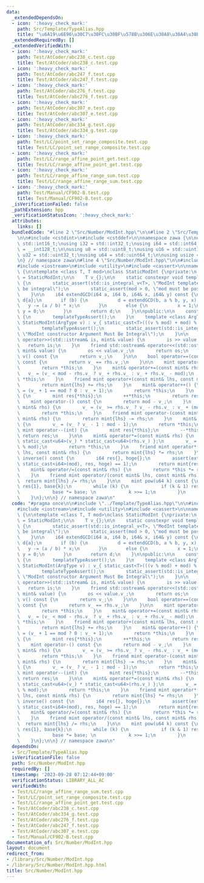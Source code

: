 ```yaml
---
data:
  _extendedDependsOn:
  - icon: ':heavy_check_mark:'
    path: Src/Template/TypeAlias.hpp
    title: "\u6A19\u6E96\u30C7\u30FC\u30BF\u578B\u306E\u30A8\u30A4\u30EA\u30A2\u30B9"
  _extendedRequiredBy: []
  _extendedVerifiedWith:
  - icon: ':heavy_check_mark:'
    path: Test/AtCoder/abc238_c.test.cpp
    title: Test/AtCoder/abc238_c.test.cpp
  - icon: ':heavy_check_mark:'
    path: Test/AtCoder/abc247_f.test.cpp
    title: Test/AtCoder/abc247_f.test.cpp
  - icon: ':heavy_check_mark:'
    path: Test/AtCoder/abc276_f.test.cpp
    title: Test/AtCoder/abc276_f.test.cpp
  - icon: ':heavy_check_mark:'
    path: Test/AtCoder/abc307_e.test.cpp
    title: Test/AtCoder/abc307_e.test.cpp
  - icon: ':heavy_check_mark:'
    path: Test/AtCoder/abc334_g.test.cpp
    title: Test/AtCoder/abc334_g.test.cpp
  - icon: ':heavy_check_mark:'
    path: Test/LC/point_set_range_composite.test.cpp
    title: Test/LC/point_set_range_composite.test.cpp
  - icon: ':heavy_check_mark:'
    path: Test/LC/range_affine_point_get.test.cpp
    title: Test/LC/range_affine_point_get.test.cpp
  - icon: ':heavy_check_mark:'
    path: Test/LC/range_affine_range_sum.test.cpp
    title: Test/LC/range_affine_range_sum.test.cpp
  - icon: ':heavy_check_mark:'
    path: Test/Manual/CF902-B.test.cpp
    title: Test/Manual/CF902-B.test.cpp
  _isVerificationFailed: false
  _pathExtension: hpp
  _verificationStatusIcon: ':heavy_check_mark:'
  attributes:
    links: []
  bundledCode: "#line 2 \"Src/Number/ModInt.hpp\"\n\n#line 2 \"Src/Template/TypeAlias.hpp\"\
    \n\n#include <cstdint>\n#include <cstddef>\n\nnamespace zawa {\n\nusing i16 =\
    \ std::int16_t;\nusing i32 = std::int32_t;\nusing i64 = std::int64_t;\nusing i128\
    \ = __int128_t;\n\nusing u8 = std::uint8_t;\nusing u16 = std::uint16_t;\nusing\
    \ u32 = std::uint32_t;\nusing u64 = std::uint64_t;\n\nusing usize = std::size_t;\n\
    \n} // namespace zawa\n#line 4 \"Src/Number/ModInt.hpp\"\n\n#include <type_traits>\n\
    #include <iostream>\n#include <utility>\n#include <cassert>\n\nnamespace zawa\
    \ {\n\ntemplate <class T, T mod>\nclass StaticModInt {\nprivate:\n    using mint\
    \ = StaticModInt;\n\n    T v_{};\n\n    static constexpr void templateTypeAssert()\
    \ {\n        static_assert(std::is_integral_v<T>, \"ModInt template argument must\
    \ be integral\");\n        static_assert(mod > 0, \"mod must be positive\");\n\
    \    }\n\n    i64 extendGCD(i64 a, i64 b, i64& x, i64& y) const {\n       i64\
    \ d{a};\n       if (b) {\n           d = extendGCD(b, a % b, y, x);\n        \
    \   y -= (a / b) * x;\n       }\n       else {\n           x = 1;\n          \
    \ y = 0;\n       }\n       return d;\n    }\n\npublic:\n\n    constexpr StaticModInt()\
    \ {\n        templateTypeAssert();\n    }\n    template <class ArgType>\n    constexpr\
    \ StaticModInt(ArgType v) : v_{ static_cast<T>(((v % mod) + mod) % mod) } {\n\
    \        templateTypeAssert();\n        static_assert(std::is_integral_v<ArgType>,\
    \ \"ModInt constructor Argument Must Be Integral\");\n    }\n\n    friend std::istream&\
    \ operator>>(std::istream& is, mint& value) {\n        is >> value.v_;\n     \
    \   return is;\n    }\n    friend std::ostream& operator<<(std::ostream& os, const\
    \ mint& value) {\n        os << value.v_;\n        return os;\n    }\n\n    T\
    \ v() const {\n        return v_;\n    }\n\n    bool operator==(const mint& rhs)\
    \ const {\n        return v_ == rhs.v_;\n    }\n\n    mint operator+() const {\n\
    \        return *this;\n    }\n    mint& operator+=(const mint& rhs) {\n     \
    \   v_ = (v_ < mod - rhs.v_ ? v_ + rhs.v_ : v_ + rhs.v_ - mod);\n        return\
    \ *this;\n    }\n    friend mint operator+(const mint& lhs, const mint& rhs) {\n\
    \        return mint{lhs} += rhs;\n    }\n    mint& operator++() {\n        v_\
    \ = (v_ + 1 == mod ? 0 : v_ + 1);\n        return *this;\n    }\n    mint operator++(int)\
    \ {\n        mint res{*this};\n        ++*this;\n        return res;\n    }\n\n\
    \    mint operator-() const {\n        return mod - v_;\n    }\n    mint& operator-=(const\
    \ mint& rhs) {\n        v_ = (v_ >= rhs.v_ ? v_ - rhs.v_ : v_ + (mod - rhs.v_));\n\
    \        return *this;\n    }\n    friend mint operator-(const mint& lhs, const\
    \ mint& rhs) {\n        return mint{lhs} -= rhs;\n    }\n    mint& operator--()\
    \ {\n        v_ = (v_ ? v_ - 1 : mod - 1);\n        return *this;\n    }\n   \
    \ mint operator--(int) {\n        mint res{*this};\n        --*this;\n       \
    \ return res;\n    }\n\n    mint& operator*=(const mint& rhs) {\n        u64 mult{\
    \ static_cast<u64>(v_) * static_cast<u64>(rhs.v_) };\n        v_ = static_cast<T>(mult\
    \ % mod);\n        return *this;\n    }\n    friend mint operator*(const mint&\
    \ lhs, const mint& rhs) {\n        return mint{lhs} *= rhs;\n    }\n\n    mint\
    \ inverse() const {\n        i64 res{}, hoge{};\n        assert(extendGCD(static_cast<i64>(v_),\
    \ static_cast<i64>(mod), res, hoge) == 1);\n        return mint{res};\n    }\n\
    \    mint& operator/=(const mint& rhs) {\n        return *this *= rhs.inverse();\n\
    \    }\n    friend mint operator/(const mint& lhs, const mint& rhs) {\n      \
    \  return mint{lhs} /= rhs;\n    }\n\n    mint pow(u64 k) const {\n        mint\
    \ res{1}, base{k};\n        while (k) {\n            if (k & 1) res *= base;\n\
    \            base *= base; \n            k >>= 1;\n        }\n        return res;\n\
    \    }\n};\n\n} // namespace zawa\n"
  code: "#pragma once\n\n#include \"../Template/TypeAlias.hpp\"\n\n#include <type_traits>\n\
    #include <iostream>\n#include <utility>\n#include <cassert>\n\nnamespace zawa\
    \ {\n\ntemplate <class T, T mod>\nclass StaticModInt {\nprivate:\n    using mint\
    \ = StaticModInt;\n\n    T v_{};\n\n    static constexpr void templateTypeAssert()\
    \ {\n        static_assert(std::is_integral_v<T>, \"ModInt template argument must\
    \ be integral\");\n        static_assert(mod > 0, \"mod must be positive\");\n\
    \    }\n\n    i64 extendGCD(i64 a, i64 b, i64& x, i64& y) const {\n       i64\
    \ d{a};\n       if (b) {\n           d = extendGCD(b, a % b, y, x);\n        \
    \   y -= (a / b) * x;\n       }\n       else {\n           x = 1;\n          \
    \ y = 0;\n       }\n       return d;\n    }\n\npublic:\n\n    constexpr StaticModInt()\
    \ {\n        templateTypeAssert();\n    }\n    template <class ArgType>\n    constexpr\
    \ StaticModInt(ArgType v) : v_{ static_cast<T>(((v % mod) + mod) % mod) } {\n\
    \        templateTypeAssert();\n        static_assert(std::is_integral_v<ArgType>,\
    \ \"ModInt constructor Argument Must Be Integral\");\n    }\n\n    friend std::istream&\
    \ operator>>(std::istream& is, mint& value) {\n        is >> value.v_;\n     \
    \   return is;\n    }\n    friend std::ostream& operator<<(std::ostream& os, const\
    \ mint& value) {\n        os << value.v_;\n        return os;\n    }\n\n    T\
    \ v() const {\n        return v_;\n    }\n\n    bool operator==(const mint& rhs)\
    \ const {\n        return v_ == rhs.v_;\n    }\n\n    mint operator+() const {\n\
    \        return *this;\n    }\n    mint& operator+=(const mint& rhs) {\n     \
    \   v_ = (v_ < mod - rhs.v_ ? v_ + rhs.v_ : v_ + rhs.v_ - mod);\n        return\
    \ *this;\n    }\n    friend mint operator+(const mint& lhs, const mint& rhs) {\n\
    \        return mint{lhs} += rhs;\n    }\n    mint& operator++() {\n        v_\
    \ = (v_ + 1 == mod ? 0 : v_ + 1);\n        return *this;\n    }\n    mint operator++(int)\
    \ {\n        mint res{*this};\n        ++*this;\n        return res;\n    }\n\n\
    \    mint operator-() const {\n        return mod - v_;\n    }\n    mint& operator-=(const\
    \ mint& rhs) {\n        v_ = (v_ >= rhs.v_ ? v_ - rhs.v_ : v_ + (mod - rhs.v_));\n\
    \        return *this;\n    }\n    friend mint operator-(const mint& lhs, const\
    \ mint& rhs) {\n        return mint{lhs} -= rhs;\n    }\n    mint& operator--()\
    \ {\n        v_ = (v_ ? v_ - 1 : mod - 1);\n        return *this;\n    }\n   \
    \ mint operator--(int) {\n        mint res{*this};\n        --*this;\n       \
    \ return res;\n    }\n\n    mint& operator*=(const mint& rhs) {\n        u64 mult{\
    \ static_cast<u64>(v_) * static_cast<u64>(rhs.v_) };\n        v_ = static_cast<T>(mult\
    \ % mod);\n        return *this;\n    }\n    friend mint operator*(const mint&\
    \ lhs, const mint& rhs) {\n        return mint{lhs} *= rhs;\n    }\n\n    mint\
    \ inverse() const {\n        i64 res{}, hoge{};\n        assert(extendGCD(static_cast<i64>(v_),\
    \ static_cast<i64>(mod), res, hoge) == 1);\n        return mint{res};\n    }\n\
    \    mint& operator/=(const mint& rhs) {\n        return *this *= rhs.inverse();\n\
    \    }\n    friend mint operator/(const mint& lhs, const mint& rhs) {\n      \
    \  return mint{lhs} /= rhs;\n    }\n\n    mint pow(u64 k) const {\n        mint\
    \ res{1}, base{k};\n        while (k) {\n            if (k & 1) res *= base;\n\
    \            base *= base; \n            k >>= 1;\n        }\n        return res;\n\
    \    }\n};\n\n} // namespace zawa\n"
  dependsOn:
  - Src/Template/TypeAlias.hpp
  isVerificationFile: false
  path: Src/Number/ModInt.hpp
  requiredBy: []
  timestamp: '2023-09-28 07:12:44+09:00'
  verificationStatus: LIBRARY_ALL_AC
  verifiedWith:
  - Test/LC/range_affine_range_sum.test.cpp
  - Test/LC/point_set_range_composite.test.cpp
  - Test/LC/range_affine_point_get.test.cpp
  - Test/AtCoder/abc238_c.test.cpp
  - Test/AtCoder/abc334_g.test.cpp
  - Test/AtCoder/abc276_f.test.cpp
  - Test/AtCoder/abc247_f.test.cpp
  - Test/AtCoder/abc307_e.test.cpp
  - Test/Manual/CF902-B.test.cpp
documentation_of: Src/Number/ModInt.hpp
layout: document
redirect_from:
- /library/Src/Number/ModInt.hpp
- /library/Src/Number/ModInt.hpp.html
title: Src/Number/ModInt.hpp
---
```

